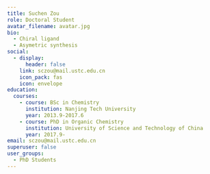 ```yaml
---
title: Suchen Zou
role: Doctoral Student
avatar_filename: avatar.jpg
bio:
  - Chiral ligand
  - Asymetric synthesis
social:
  - display:
      header: false
    link: sczou@mail.ustc.edu.cn
    icon_pack: fas
    icon: envelope
education:
  courses:
    - course: BSc in Chemistry
      institution: Nanjing Tech University
      year: 2013.9-2017.6
    - course: PhD in Organic Chemistry
      institution: University of Science and Technology of China
      year: 2017.9-
email: sczou@mail.ustc.edu.cn
superuser: false
user_groups:
  - PhD Students
---
```

